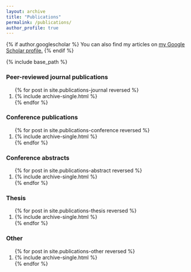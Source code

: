 ```yaml
---
layout: archive
title: "Publications"
permalink: /publications/
author_profile: true
---
```


{% if author.googlescholar %}
  You can also find my articles on <u><a href="{{author.googlescholar}}">my Google Scholar profile</a>.</u>
{% endif %}

{% include base_path %}

<div>
<p><h3>Peer-reviewed journal publications</h3></p>
<ol>
{% for post in site.publications-journal reversed %}
  <li>{% include archive-single.html %}</li>
{% endfor %}
</ol>
</div>

<div>
<p><h3>Conference publications</h3></p>
<ol>
{% for post in site.publications-conference reversed %}
  <li>{% include archive-single.html %}</li>
{% endfor %}
</ol>
</div>

<div>
<p><h3>Conference abstracts</h3></p>
<ol>
{% for post in site.publications-abstract reversed %}
  <li>{% include archive-single.html %}</li>
{% endfor %}
</ol>
</div>

<div>
<p><h3>Thesis</h3></p>
<ol>
{% for post in site.publications-thesis reversed %}
  <li>{% include archive-single.html %}</li>
{% endfor %}
</ol>
</div>

<div>
<p><h3>Other</h3></p>
<ol>
{% for post in site.publications-other reversed %}
  <li>{% include archive-single.html %}</li>
{% endfor %}
</ol>
</div>

